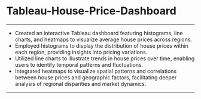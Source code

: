 # Tableau-House-Price-Dashboard
---
- Created an interactive Tableau dashboard featuring histograms, line charts, and heatmaps to visualize average house prices across regions.
- Employed histograms to display the distribution of house prices within each region, providing insights into pricing variations.
- Utilized line charts to illustrate trends in house prices over time, enabling users to identify temporal patterns and fluctuations.
- Integrated heatmaps to visualize spatial patterns and correlations between house prices and geographic factors, facilitating deeper analysis of regional disparities and market dynamics.
---
